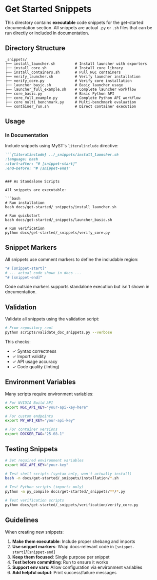 # Get Started Snippets

This directory contains **executable** code snippets for the get-started documentation section. All snippets are actual `.py` or `.sh` files that can be run directly or included in documentation.

## Directory Structure

```
_snippets/
├── install_launcher.sh         # Install launcher with exporters
├── install_core.sh             # Install core library  
├── install_containers.sh       # Pull NGC containers
├── verify_launcher.sh          # Verify launcher installation
├── verify_core.py              # Verify core installation
├── launcher_basic.sh           # Basic launcher usage
├── launcher_full_example.sh    # Complete launcher workflow
├── core_basic.py               # Basic Python API
├── core_full_example.py        # Complete Python API workflow
├── core_multi_benchmark.py     # Multi-benchmark evaluation
└── container_run.sh            # Direct container execution
```

## Usage

### In Documentation

Include snippets using MyST's `literalinclude` directive:

```markdown
```{literalinclude} ../_snippets/install_launcher.sh
:language: bash
:start-after: "# [snippet-start]"
:end-before: "# [snippet-end]"
```
```

### As Standalone Scripts

All snippets are executable:

```bash
# Run installation
bash docs/get-started/_snippets/install_launcher.sh

# Run quickstart
bash docs/get-started/_snippets/launcher_basic.sh

# Run verification
python docs/get-started/_snippets/verify_core.py
```

## Snippet Markers

All snippets use comment markers to define the includable region:

```bash
"# [snippet-start]"
# ... actual code shown in docs ...
"# [snippet-end]"
```

Code outside markers supports standalone execution but isn't shown in documentation.

## Validation

Validate all snippets using the validation script:

```bash
# From repository root
python scripts/validate_doc_snippets.py --verbose
```

This checks:
- ✓ Syntax correctness
- ✓ Import validity  
- ✓ API usage accuracy
- ✓ Code quality (linting)

## Environment Variables

Many scripts require environment variables:

```bash
# For NVIDIA Build API
export NGC_API_KEY="your-api-key-here"

# For custom endpoints
export MY_API_KEY="your-api-key"

# For container versions
export DOCKER_TAG="25.08.1"
```

## Testing Snippets

```bash
# Set required environment variables
export NGC_API_KEY="your-key"

# Test shell scripts (syntax only, won't actually install)
bash -n docs/get-started/_snippets/installation/*.sh

# Test Python scripts (imports only)
python -m py_compile docs/get-started/_snippets/**/*.py

# Test verification scripts
python docs/get-started/_snippets/verification/verify_core.py
```

## Guidelines

When creating new snippets:

1. **Make them executable**: Include proper shebang and imports
2. **Use snippet markers**: Wrap docs-relevant code in `[snippet-start]`/`[snippet-end]`
3. **Keep them focused**: Single purpose per snippet
4. **Test before committing**: Run to ensure it works
5. **Support env vars**: Allow configuration via environment variables
6. **Add helpful output**: Print success/failure messages

